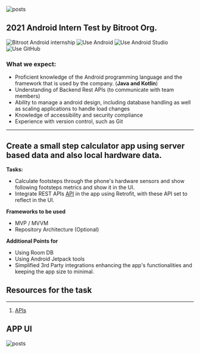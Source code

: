 ![posts](https://avatars.githubusercontent.com/u/63720760?s=100&v=4)
## 2021 Android Intern Test by Bitroot Org.

![Bitroot Android internship](https://img.shields.io/badge/Android-Internship-blue?style=flat-square&link=https://bitroot.org)
![Use Android](https://img.shields.io/badge/Android-181717?style=flat-square&logo=android)
![Use Android Studio](https://img.shields.io/badge/Android-Studio-green?style=flat-square&logo=android-studio)
![Use GitHub](https://img.shields.io/badge/GitHub-181717?style=flat-square&logo=github)

### What we expect:
- Proficient knowledge of the Android programming language and the framework that is used by the company. (**Java and Kotlin**)
- Understanding of Backend Rest APIs (to communicate with team members) 
- Ability to manage a android design, including database handling as well as scaling applications to handle load changes
- Knowledge of accessibility and security compliance 
- Experience with version control, such as Git

---

## Create a small step calculator app using server based data and also local hardware data.

**Tasks:**

- Calculate footsteps through the phone's hardware sensors and show following footsteps metrics and show it in the UI.
- Integrate REST APIs [API](https://api.jsonbin.io/b/60816ce39a9aa933335504a8) in the app using Retrofit, with these API set to reflect in the UI.

**Frameworks to be used**
- MVP / MVVM
- Repository Architecture (Optional)

**Additional Points for**
- Using Room DB
- Using Android Jetpack tools
- Simplified 3rd Party integrations enhancing the app's functionalities and keeping the app size to minimal.

## Resources for the task
---
1. [APIs](https://api.jsonbin.io/b/60816ce39a9aa933335504a8)

## APP UI
![posts](https://raw.githubusercontent.com/bitroot-org/android-internship/main/android-task.png)
